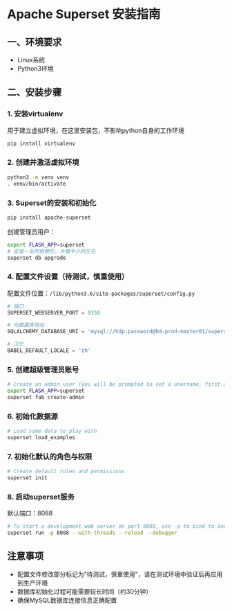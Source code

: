 # Apache Superset 安装指南

## 一、环境要求
- Linux系统
- Python3环境

## 二、安装步骤

### 1. 安装virtualenv
用于建立虚拟环境，在这里安装包，不影响python自身的工作环境
```bash
pip install virtualenv
```

### 2. 创建并激活虚拟环境
```bash
python3 -m venv venv
. venv/bin/activate
```

### 3. Superset的安装和初始化
```bash
pip install apache-superset
```

创建管理员用户：
```bash
export FLASK_APP=superset
# 安装一系列依赖包，大概半小时左右
superset db upgrade
```

### 4. 配置文件设置（待测试，慎重使用）
配置文件位置：`/lib/python3.6/site-packages/superset/config.py`

```python
# 端口
SUPERSET_WEBSERVER_PORT = 9158

# 元数据库地址
SQLALCHEMY_DATABASE_URI = 'mysql://hdp:password@bd-prod-master01/superset?charset=utf8'

# 汉化
BABEL_DEFAULT_LOCALE = 'zh'
```

### 5. 创建超级管理员账号
```bash
# Create an admin user (you will be prompted to set a username, first and last name before setting a password)
export FLASK_APP=superset
superset fab create-admin
```

### 6. 初始化数据源
```bash
# Load some data to play with
superset load_examples
```

### 7. 初始化默认的角色与权限
```bash
# Create default roles and permissions
superset init
```

### 8. 启动superset服务
默认端口：8088
```bash
# To start a development web server on port 8088, use -p to bind to another port
superset run -p 8088 --with-threads --reload --debugger
```

## 注意事项
- 配置文件修改部分标记为"待测试，慎重使用"，请在测试环境中验证后再应用到生产环境
- 数据库初始化过程可能需要较长时间（约30分钟）
- 确保MySQL数据库连接信息正确配置